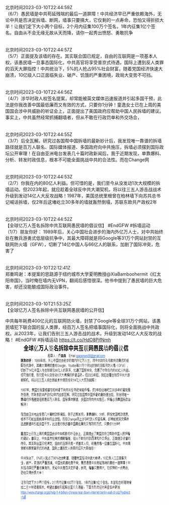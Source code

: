 北京时间2023-03-10T22:44:59Z<br>（6/7）愚民墙是中共苟延残喘的最后一道屏障！中共经济早已严重依赖海外，无论中共是否决定拆墙、断网，墙事只要搞大，它仅剩的一点寿命，恐怕又得折损大半！让我们定下大小两个目标，2个月内征集100万个签名，1年内征集1亿个签名。自由从不会无缘无故从天而降，请你一起秀出愤怒、勇敢抗争<br><br><br>北京时间2023-03-10T22:44:57Z<br>（5/7）正面提及该墙的存在。其实联合国已规定，自由的互联网是一项基本人权，该愚民墙一旦事态国际化，中共高官将享受普京式待遇，国际上遭到反人类罪的滔天大罪指控！中共统治下，5%的人抢占95%社会财富，随着党国经济快速大崩溃，10亿级人口正面临失业、破产、饥饿的严重困境，政局大变势不可挡。<br><br><br>北京时间2023-03-10T22:44:56Z<br>（4/7）涉华时政人权签名提案，却常能被英文媒体迅速报道并引起多国干预，此法是你我改善中国最低廉而又有效的方式，只要你1分钟！童逸女士已在上周的美国国会涉中共威胁的听证会上，正面提出了美国政府应帮助中国人民拆墙的建议。事实上，中共虽然经常抓捕翻墙者，但从不敢在行政罚单和外交场合，<br><br><br>北京时间2023-03-10T22:44:55Z<br>（3/7）后全瓦解。研究过各国帮中国拆墙的最新妙计后，我发现唯一靠谱的拆墙路径就是百万人联名、国际媒体报道、多国政府向中共施压，拆墙必须摆到国际政坛公开审理！在自由亚洲电台发表几十篇时政新闻后，我于近期发现，单靠爆料、分析、转发时政信息，根本不可能全面挑战中共的合法性。而在Change网<br><br><br>北京时间2023-03-10T22:44:53Z<br>（2/7）你我在内的80亿人利益。但可惜的是，我们至今从没发动1次大规模的拆墙运动。但2023年起，就应趁着全球反中共大潮契机，将以往三五人游击战战术升级到发动14亿人大反攻战略！1987年，美国总统里根曾在柏林墙下向苏共总书记喊话拆墙，仅2年后这堵屹立30多年的墙就轰然倒塌，苏联东欧共产政权2年<br><br><br>北京时间2023-03-10T22:44:52Z<br>【全球亿万人签名拆除中共互联网愚民墙的倡议信】
#EndGFW #拆墙运动
（1/7）朋友你好： 1989年后，关心中国社会进步的海内外亿万人士，对中共始终处在散兵游勇式低层级抗争中，其最大障碍就是将Google等31万个网站封禁的互联网防火墙（GFW），切断了14亿中国人与66亿人的联系，加剧了国际冲突，危害了<br><br><br>北京时间2023-03-10T22:12:41Z<br>郑重鸣谢：本提案的思路源于纽约城市大学夏明教授@XiaBamboohermit《红太阳帝国》，当时俺在墙内无VPN，翻阅后感悟很深。他书中提到了愚民墙的巨大危害，却还没能酿成国际政治事件。<br><br><br>北京时间2023-03-10T21:53:25Z<br>【全球亿万人签名拆除中共互联网愚民墙的公开信】

中共每年耗费400亿元的互联网防火墙，封禁了Google等全球31万个网站，该愚民墙犯下联合国的反人类罪，经百万人签名把墙事国际化，则将全面挑战中共政权。从2023年，让我们告别三五人游击战的战术，升级到发动14亿人大反攻的战略！
#EndGFW #拆墙运动 https://t.co/HdO8PjfNmh<br><img src='/temp/image/2023/w-Month-3/1634190727675772929_0.jpg' width='450' height='500'><br><br>
